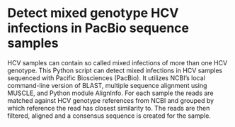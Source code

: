 # Detect mixed genotype HCV infections in PacBio sequence samples
HCV samples can contain so called mixed infections of more than one HCV genotype. This Python script can detect mixed infections in HCV samples sequenced with Pacific Biosciences (PacBio). It utilizes NCBI’s local command-line version of BLAST, multiple sequence alignment using MUSCLE, and Python module AlignInfo. For each sample the reads are matched against HCV genotype references from NCBI and grouped by which reference the read has closest similarity to. The reads are then filtered, aligned and a consensus sequence is created for the sample.
